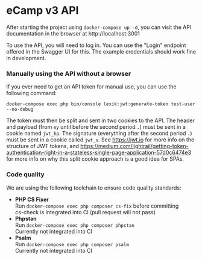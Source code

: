 # eCamp v3 API

After starting the project using `docker-compose up -d`, you can visit the API documentation in the browser at http://localhost:3001

To use the API, you will need to log in. You can use the "Login" endpoint offered in the Swagger UI for this. The example credentials should work fine in development.

### Manually using the API without a browser
If you ever need to get an API token for manual use, you can use the following command:
```
docker-compose exec php bin/console lexik:jwt:generate-token test-user --no-debug
```

The token must then be split and sent in two cookies to the API. The header and payload (from `ey` until before the second period `.`) must be sent in a cookie named `jwt_hp`. The signature (everything after the second period `.`) must be sent in a cookie called `jwt_s`.
See https://jwt.io for more info on the structure of JWT tokens, and https://medium.com/lightrail/getting-token-authentication-right-in-a-stateless-single-page-application-57d0c6474e3 for more info on why this split cookie approach is a good idea for SPAs.


### Code quality
We are using the following toolchain to ensure code quality standards:

- **PHP CS Fixer**\
Run `docker-compose exec php composer cs-fix` before committing\
  cs-check is integrated into CI (pull request will not pass)
- **Phpstan**\
Run `docker-compose exec php composer phpstan`\
Currently not integrated into CI
- **Psalm**\
Run `docker-compose exec php composer psalm`\
Currently not integrated into CI